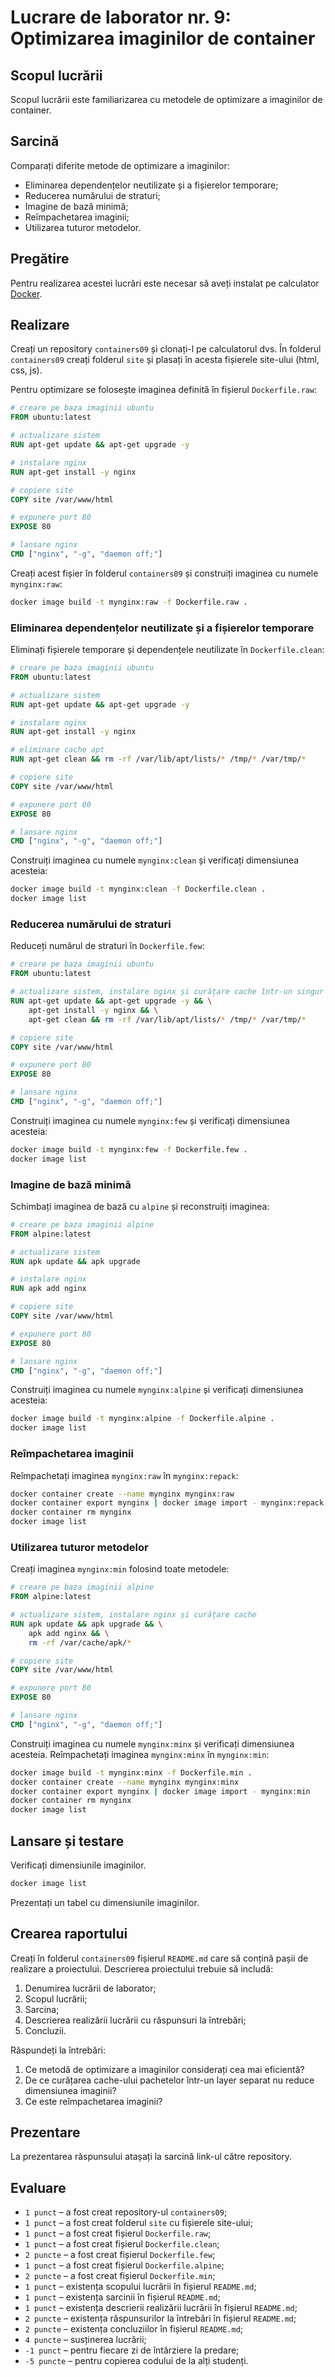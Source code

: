 # Lucrare de laborator nr. 9: Optimizarea imaginilor de container

## Scopul lucrării

Scopul lucrării este familiarizarea cu metodele de optimizare a imaginilor de container.

## Sarcină

Comparați diferite metode de optimizare a imaginilor:

- Eliminarea dependențelor neutilizate și a fișierelor temporare;
- Reducerea numărului de straturi;
- Imagine de bază minimă;
- Reîmpachetarea imaginii;
- Utilizarea tuturor metodelor.

## Pregătire

Pentru realizarea acestei lucrări este necesar să aveți instalat pe calculator [Docker](https://www.docker.com/).

## Realizare

Creați un repository `containers09` și clonați-l pe calculatorul dvs. În folderul `containers09` creați folderul `site` și plasați în acesta fișierele site-ului (html, css, js).

Pentru optimizare se folosește imaginea definită în fișierul `Dockerfile.raw`:

```Dockerfile
# creare pe baza imaginii ubuntu
FROM ubuntu:latest

# actualizare sistem
RUN apt-get update && apt-get upgrade -y

# instalare nginx
RUN apt-get install -y nginx

# copiere site
COPY site /var/www/html

# expunere port 80
EXPOSE 80

# lansare nginx
CMD ["nginx", "-g", "daemon off;"]
```

Creați acest fișier în folderul `containers09` și construiți imaginea cu numele `mynginx:raw`:

```bash
docker image build -t mynginx:raw -f Dockerfile.raw .
```

### Eliminarea dependențelor neutilizate și a fișierelor temporare

Eliminați fișierele temporare și dependențele neutilizate în `Dockerfile.clean`:

```Dockerfile
# creare pe baza imaginii ubuntu
FROM ubuntu:latest

# actualizare sistem
RUN apt-get update && apt-get upgrade -y

# instalare nginx
RUN apt-get install -y nginx

# eliminare cache apt
RUN apt-get clean && rm -rf /var/lib/apt/lists/* /tmp/* /var/tmp/*

# copiere site
COPY site /var/www/html

# expunere port 80
EXPOSE 80

# lansare nginx
CMD ["nginx", "-g", "daemon off;"]
```

Construiți imaginea cu numele `mynginx:clean` și verificați dimensiunea acesteia:

```bash
docker image build -t mynginx:clean -f Dockerfile.clean .
docker image list
```

### Reducerea numărului de straturi

Reduceți numărul de straturi în `Dockerfile.few`:

```Dockerfile
# creare pe baza imaginii ubuntu
FROM ubuntu:latest

# actualizare sistem, instalare nginx și curățare cache într-un singur layer
RUN apt-get update && apt-get upgrade -y && \
    apt-get install -y nginx && \
    apt-get clean && rm -rf /var/lib/apt/lists/* /tmp/* /var/tmp/*

# copiere site
COPY site /var/www/html

# expunere port 80
EXPOSE 80

# lansare nginx
CMD ["nginx", "-g", "daemon off;"]
```

Construiți imaginea cu numele `mynginx:few` și verificați dimensiunea acesteia:

```bash
docker image build -t mynginx:few -f Dockerfile.few .
docker image list
```

### Imagine de bază minimă

Schimbați imaginea de bază cu `alpine` și reconstruiți imaginea:

```Dockerfile
# creare pe baza imaginii alpine
FROM alpine:latest

# actualizare sistem
RUN apk update && apk upgrade

# instalare nginx
RUN apk add nginx

# copiere site
COPY site /var/www/html

# expunere port 80
EXPOSE 80

# lansare nginx
CMD ["nginx", "-g", "daemon off;"]
```

Construiți imaginea cu numele `mynginx:alpine` și verificați dimensiunea acesteia:

```bash
docker image build -t mynginx:alpine -f Dockerfile.alpine .
docker image list
```

### Reîmpachetarea imaginii

Reîmpachetați imaginea `mynginx:raw` în `mynginx:repack`:

```bash
docker container create --name mynginx mynginx:raw
docker container export mynginx | docker image import - mynginx:repack
docker container rm mynginx
docker image list
```

### Utilizarea tuturor metodelor

Creați imaginea `mynginx:min` folosind toate metodele:

```Dockerfile
# creare pe baza imaginii alpine
FROM alpine:latest

# actualizare sistem, instalare nginx și curățare cache
RUN apk update && apk upgrade && \
    apk add nginx && \
    rm -rf /var/cache/apk/*

# copiere site
COPY site /var/www/html

# expunere port 80
EXPOSE 80

# lansare nginx
CMD ["nginx", "-g", "daemon off;"]
```

Construiți imaginea cu numele `mynginx:minx` și verificați dimensiunea acesteia. Reîmpachetați imaginea `mynginx:minx` în `mynginx:min`:

```bash
docker image build -t mynginx:minx -f Dockerfile.min .
docker container create --name mynginx mynginx:minx
docker container export mynginx | docker image import - mynginx:min
docker container rm mynginx
docker image list
```

## Lansare și testare

Verificați dimensiunile imaginilor.

```bash
docker image list
```

Prezentați un tabel cu dimensiunile imaginilor.

## Crearea raportului

Creați în folderul `containers09` fișierul `README.md` care să conțină pașii de realizare a proiectului. Descrierea proiectului trebuie să includă:

1. Denumirea lucrării de laborator;
2. Scopul lucrării;
3. Sarcina;
4. Descrierea realizării lucrării cu răspunsuri la întrebări;
5. Concluzii.

Răspundeți la întrebări:

1. Ce metodă de optimizare a imaginilor considerați cea mai eficientă?
2. De ce curățarea cache-ului pachetelor într-un layer separat nu reduce dimensiunea imaginii?
3. Ce este reîmpachetarea imaginii?

## Prezentare

La prezentarea răspunsului atașați la sarcină link-ul către repository.

## Evaluare

- `1 punct` – a fost creat repository-ul `containers09`;
- `1 punct` – a fost creat folderul `site` cu fișierele site-ului;
- `1 punct` – a fost creat fișierul `Dockerfile.raw`;
- `1 punct` – a fost creat fișierul `Dockerfile.clean`;
- `2 puncte` – a fost creat fișierul `Dockerfile.few`;
- `1 punct` – a fost creat fișierul `Dockerfile.alpine`;
- `2 puncte` – a fost creat fișierul `Dockerfile.min`;
- `1 punct` – existența scopului lucrării în fișierul `README.md`;
- `1 punct` – existența sarcinii în fișierul `README.md`;
- `1 punct` – existența descrierii realizării lucrării în fișierul `README.md`;
- `2 puncte` – existența răspunsurilor la întrebări în fișierul `README.md`;
- `2 puncte` – existența concluziilor în fișierul `README.md`;
- `4 puncte` – susținerea lucrării;
- `-1 punct` – pentru fiecare zi de întârziere la predare;
- `-5 puncte` – pentru copierea codului de la alți studenți.

